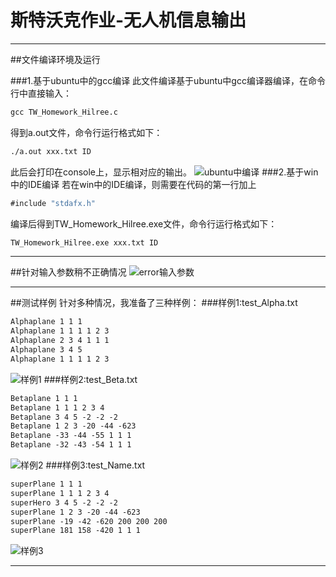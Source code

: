 # 斯特沃克作业-无人机信息输出
                                 
----

##文件编译环境及运行

###1.基于ubuntu中的gcc编译
此文件编译基于ubuntu中gcc编译器编译，在命令行中直接输入：
```cmd
gcc TW_Homework_Hilree.c
```
得到a.out文件，命令行运行格式如下：
```cmd
./a.out xxx.txt ID
```
此后会打印在console上，显示相对应的输出。
![ubuntu中编译][1]
###2.基于win中的IDE编译
若在win中的IDE编译，则需要在代码的第一行加上
```cmd
#include "stdafx.h"
```
编译后得到TW_Homework_Hilree.exe文件，命令行运行格式如下：
```cmd
TW_Homework_Hilree.exe xxx.txt ID
```
----
##针对输入参数稍不正确情况
![error输入参数][2]

----
##测试样例
针对多种情况，我准备了三种样例：
###样例1:test_Alpha.txt
```test_Alpha.txt
Alphaplane 1 1 1
Alphaplane 1 1 1 1 2 3
Alphaplane 2 3 4 1 1 1
Alphaplane 3 4 5
Alphaplane 1 1 1 1 2 3
```
![样例1][3]
###样例2:test_Beta.txt
```test_Alpha.txt
Betaplane 1 1 1
Betaplane 1 1 1 2 3 4
Betaplane 3 4 5 -2 -2 -2
Betaplane 1 2 3 -20 -44 -623
Betaplane -33 -44 -55 1 1 1
Betaplane -32 -43 -54 1 1 1
```
![样例2][4]
###样例3:test_Name.txt
```test_Alpha.txt
superPlane 1 1 1
superPlane 1 1 1 2 3 4
superHero 3 4 5 -2 -2 -2
superPlane 1 2 3 -20 -44 -623
superPlane -19 -42 -620 200 200 200
superPlane 181 158 -420 1 1 1
```
![样例3][5]

----



  [1]: http://120.79.152.109/Make.gif
  [2]: http://120.79.152.109/Input.gif
  [3]: http://120.79.152.109/Alpha.gif
  [4]: http://120.79.152.109/Beta.gif
  [5]: http://120.79.152.109/Name.gif
